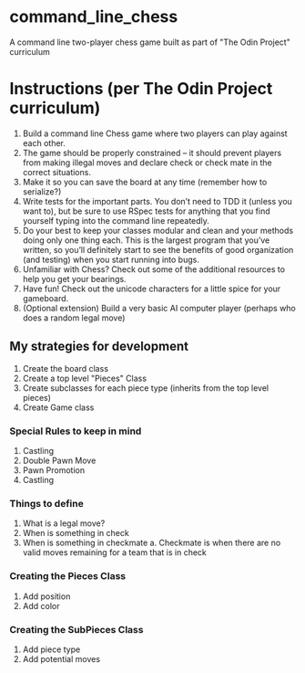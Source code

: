 # command_line_chess
A command line two-player chess game built as part of "The Odin Project" curriculum

# Instructions (per The Odin Project curriculum)

1. Build a command line Chess game where two players can play against each other.
2. The game should be properly constrained – it should prevent players from making illegal moves and declare check or check mate in the correct situations.
3. Make it so you can save the board at any time (remember how to serialize?)
4. Write tests for the important parts. You don’t need to TDD it (unless you want to), but be sure to use RSpec tests for anything that you find yourself typing into the command line repeatedly.
5. Do your best to keep your classes modular and clean and your methods doing only one thing each. This is the largest program that you’ve written, so you’ll definitely start to see the benefits of good organization (and testing) when you start running into bugs.
6. Unfamiliar with Chess? Check out some of the additional resources to help you get your bearings.
7. Have fun! Check out the unicode characters for a little spice for your gameboard.
8. (Optional extension) Build a very basic AI computer player (perhaps who does a random legal move)

## My strategies for development

1. Create the board class
2. Create a top level "Pieces" Class
3. Create subclasses for each piece type (inherits from the top level pieces)
4. Create Game class

### Special Rules to keep in mind
1. Castling
2. Double Pawn Move
3. Pawn Promotion
4. Castling


### Things to define
1. What is a legal move?
2. When is something in check
3. When is something in checkmate
    a. Checkmate is when there are no valid moves remaining for a team that is in check

### Creating the Pieces Class
1. Add position
2. Add color

### Creating the SubPieces Class

1. Add piece type
2. Add potential moves

